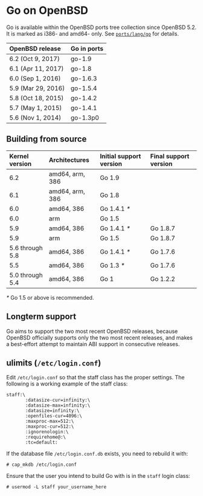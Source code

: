 # Go on OpenBSD

Go is available within the OpenBSD ports tree collection since OpenBSD 5.2.  It is marked as i386- and amd64- only.  See [`ports/lang/go`](http://ports.su/lang/go) for details.

| **OpenBSD release** | **Go in ports**     |
|:--------------------|:--------------------|
| 6.2 (Oct 9, 2017)   | go-1.9              |
| 6.1 (Apr 11, 2017)  | go-1.8              |
| 6.0 (Sep 1, 2016)   | go-1.6.3            |
| 5.9 (Mar 29, 2016)  | go-1.5.4            |
| 5.8 (Oct 18, 2015)  | go-1.4.2            |
| 5.7 (May 1, 2015)   | go-1.4.1            |
| 5.6 (Nov 1, 2014)   | go-1.3p0            |

## Building from source

| **Kernel version** | **Architectures** | **Initial support version** | **Final support version** |
|:-------------------|:------------------|:----------------------------|:--------------------------|
| 6.2                | amd64, arm, 386   | Go 1.9                      |                           |
| 6.1                | amd64, arm, 386   | Go 1.8                      |                           |
| 6.0                | amd64, 386        | Go 1.4.1 _*_                |                           |
| 6.0                | arm               | Go 1.5                      |                           |
| 5.9                | amd64, 386        | Go 1.4.1 _*_                | Go 1.8.7                  |
| 5.9                | arm               | Go 1.5                      | Go 1.8.7                  |
| 5.6 through 5.8    | amd64, 386        | Go 1.4.1 _*_                | Go 1.7.6                  |
| 5.5                | amd64, 386        | Go 1.3 _*_                  | Go 1.7.6                  |
| 5.0 through 5.4    | amd64, 386        | Go 1                        | Go 1.2.2                  |

_*_ Go 1.5 or above is recommended.

## Longterm support

Go aims to support the two most recent OpenBSD releases, because OpenBSD officially supports only the two most recent releases, and makes a best-effort attempt to maintain ABI support in consecutive releases.

## ulimits (` /etc/login.conf `)

Edit `/etc/login.conf` so that the staff class has the proper
settings. The following is a working example of the staff class:
```
staff:\
       :datasize-cur=infinity:\
       :datasize-max=infinity:\
       :datasize=infinity:\
       :openfiles-cur=4096:\
       :maxproc-max=512:\
       :maxproc-cur=512:\
       :ignorenologin:\
       :requirehome@:\
       :tc=default:
```

If the database file `/etc/login.conf.db` exists, you need to rebuild it with:
```
# cap_mkdb /etc/login.conf
```

Ensure that the user you intend to build Go with is in the `staff` login class:
```
# usermod -L staff your_username_here
```